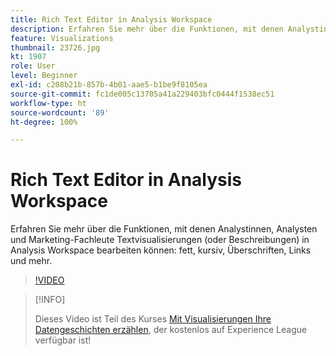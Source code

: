 ```yaml
---
title: Rich Text Editor in Analysis Workspace
description: Erfahren Sie mehr über die Funktionen, mit denen Analystinnen, Analysten und Marketing-Fachleute Textvisualisierungen (oder Beschreibungen) in Analysis Workspace bearbeiten können – fett, kursiv, Überschriften, Links und mehr.
feature: Visualizations
thumbnail: 23726.jpg
kt: 1907
role: User
level: Beginner
exl-id: c208b21b-857b-4b01-aae5-b1be9f8105ea
source-git-commit: fc1de005c13705a41a229403bfc0444f1538ec51
workflow-type: ht
source-wordcount: '89'
ht-degree: 100%

---
```


# Rich Text Editor in Analysis Workspace

Erfahren Sie mehr über die Funktionen, mit denen Analystinnen, Analysten und Marketing-Fachleute Textvisualisierungen (oder Beschreibungen) in Analysis Workspace bearbeiten können: fett, kursiv, Überschriften, Links und mehr.

>[!VIDEO](https://video.tv.adobe.com/v/23726/?quality=12&learn=on)

>[!INFO]
>
> Dieses Video ist Teil des Kurses [Mit Visualisierungen Ihre Datengeschichten erzählen](https://experienceleague.adobe.com/?recommended=Analytics-U-1-2021.1.visualizations&amp;lang=de), der kostenlos auf Experience League verfügbar ist!
